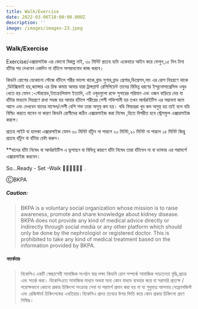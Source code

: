 ```yaml
---
title: Walk/Exercise
date: 2022-03-06T18:00:00.000Z
description: ''
image: /images/images-23.jpeg
---
```


### Walk/Exercise

Exercise/এক্সারসাইজ এর কোনো বিকল্প নাই, ৩০ মিনিট প্রত্যহ হাটা একেবারে আইন করে ফেলুন,১৫ দিন টানা হাঁটার পর দেখবেন একদিন না হাঁটলে অপরাধবোধ কাজ করবে।

কিডনি রোগের যেকোনো স্টেজে হাঁটলে শরীর ভালো থাকে,ব্লাড সুগার,ব্লাড প্রেশার,ডিপ্রেশন,লাং এর রোগ নিয়ন্ত্রণে থাকে ,ডিটক্সিফাই হয়,ক্যান্সার এর রিস্ক কমায় আবার যারা ট্রান্সপ্লান্ট রেসিপিয়েন্ট তাদের বিভিন্ন ধরণের ইম্মুনোসাপ্রেসিভ ওষুধ খেতে হয় যেমন :-স্টেরয়েড,ট্যাক্রোলিমাস ইত্যাদি, এই ওষুধগুলো রক্তে সুগারের পরিমান এবং ওজন বাড়িয়ে দেয় যা হাঁটার মাধ্যমে নিয়ন্ত্রণে রাখা সহজ হয় আবার হাঁটলে শরীরের পেশী শক্তিশালী হয় তখন আর্থরাইটিস এর সম্ভাবনা কমে আসে এবং দেখবেন যাদের মাসেল/পেশী বেশি শক্ত তারা অসুস্থ কম হয়। বডি বিল্ডাররা খুব কম অসুস্থ হয় তাই বলে বডি বিল্ডিং করতে যাবেন না কারণ কিডনি রোগীদের কঠিন এক্সারসাইজ করা নিষেধ ,হিতে বিপরীত হবে স্ট্রেসফুল এক্সারসাইজ করলে।

প্রত্যহ লাইট বা হালকা এক্সারসাইজ যেমন ৩০ মিনিট হাঁটুন না পারলে ২০ মিনিট,২০ মিনিট না পারলে ১৫ মিনিট কিন্তু প্রত্যহ হাঁটুন বা হাঁটার চেষ্টা করুন।

\*\*যাদের হাঁটা নিষেধ বা আর্থরাইটিস এ ভুগছেন বা বিভিন্ন কারণে হাঁটা নিষেধ তারা হাঁটবেন না বা ডাক্তার এর পরামর্শে এক্সারসাইজ করবেন।

So...Ready - Set -Walk 🚶‍♂️🚶‍♂️🚶‍♂️ .

ⒸBKPA

##### **Caution:**

> BKPA is a voluntary social organization whose mission is to raise awareness, promote and share knowledge about kidney disease. BKPA does not provide any kind of medical advice directly or indirectly through social media or any other platform which should only be done by the nephrologist or registered doctor. This is prohibited to take any kind of medical treatment based on the information provided by BKPA.

##### সতর্কতাঃ

> বিকেপিএ একটি স্বেচ্ছাসেবী সামাজিক সংগঠন যার লক্ষ্য কিডনি রোগ সম্পর্কে সামাজিক সচেতনতা বৃদ্ধি,প্রচার এবং সতর্ক করা। বিকেপিএতে সামাজিক মাধ্যম অথবা অন্য কোন মাধ্যম ব্যবহার করে বা সরাসরি প্রত্যক্ষ / পরোক্ষভাবে কোনো প্রকার চিকিৎসা সংক্রান্ত সেবা বা পরামর্শ প্রদান করা হয় না যা শুধুমাত্র আপনার নেফ্রোলজিস্ট এবং রেজিস্টার্ড চিকিৎসকের এখতিয়ার।বিকেপিএ প্রদত্ত তথ্যের উপর ভিত্তি করে কোন প্রকার চিকিৎসা গ্রহণ নিষিদ্ধ।
